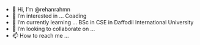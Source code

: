 - 👋 Hi, I’m @rehanrahmn
- 👀 I’m interested in ... Coading
- 🌱 I’m currently learning ... BSc in CSE in Daffodil International University
- 💞️ I’m looking to collaborate on ...
- 📫 How to reach me ...

<!---
rehanrahmn/rehanrahmn is a ✨ special ✨ repository because its `README.md` (this file) appears on your GitHub profile.
You can click the Preview link to take a look at your changes.
--->
